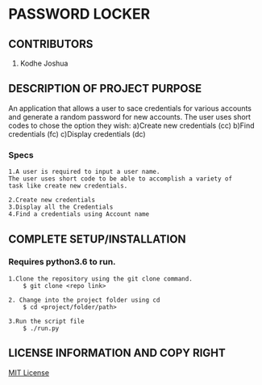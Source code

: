 # PASSWORD LOCKER
## CONTRIBUTORS
  1. Kodhe Joshua
## DESCRIPTION OF PROJECT PURPOSE
  An application that allows a user to sace credentials for various accounts and generate a random password for new accounts.
	The user uses short codes to chose the option they wish:
		a)Create new credentials (cc)
		b)Find credentials (fc)
		c)Display credentials (dc)
      
### Specs
     
	1.A user is required to input a user name.
	The user uses short code to be able to accomplish a variety of 		task like create new credentials.
 	
	2.Create new credentials
	3.Display all the Credentials
	4.Find a credentials using Account name
      
## COMPLETE SETUP/INSTALLATION 
  
  ### Requires python3.6 to run.

	1.Clone the repository using the git clone command.
		$ git clone <repo link>
 	
	2. Change into the project folder using cd
		$ cd <project/folder/path>

	3.Run the script file
		$ ./run.py
	
## LICENSE INFORMATION AND COPY RIGHT
  [MIT License](license)
